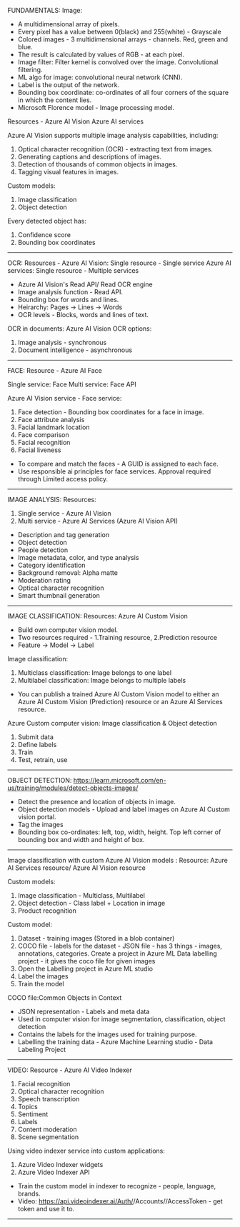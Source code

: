 FUNDAMENTALS:
Image:

- A multidimensional array of pixels.
- Every pixel has a value between 0(black) and 255(white) - Grayscale
- Colored images - 3 multidimensional arrays - channels. Red, green and blue.
- The result is calculated by values of RGB - at each pixel.
- Image filter: Filter kernel is convolved over the image. Convolutional filtering.
- ML algo for image: convolutional neural network (CNN).
- Label is the output of the network.
- Bounding box coordinate: co-ordinates of all four corners of the square in which the content lies.
- Microsoft Florence model - Image processing model.

Resources -
Azure AI Vision
Azure AI services

Azure AI Vision supports multiple image analysis capabilities, including:

1. Optical character recognition (OCR) - extracting text from images.
2. Generating captions and descriptions of images.
3. Detection of thousands of common objects in images.
4. Tagging visual features in images.

Custom models:

1. Image classification
2. Object detection

Every detected object has:

1. Confidence score
2. Bounding box coordinates

---

OCR:
Resources -
Azure AI Vision: Single resource - Single service
Azure AI services: Single resource - Multiple services

- Azure AI Vision's Read API/ Read OCR engine
- Image analysis function - Read API.
- Bounding box for words and lines.
- Heirarchy: Pages -> Lines -> Words
- OCR levels - Blocks, words and lines of text.

OCR in documents:
Azure AI Vision OCR options:

1. Image analysis - synchronous
2. Document intelligence - asynchronous

---

FACE:
Resource - Azure AI Face

Single service: Face
Multi service: Face API

Azure AI Vision service - Face service:

1. Face detection - Bounding box coordinates for a face in image.
2. Face attribute analysis
3. Facial landmark location
4. Face comparison
5. Facial recognition
6. Facial liveness

- To compare and match the faces - A GUID is assigned to each face.
- Use responsible ai principles for face services. Approval required through Limited access policy.

---

IMAGE ANALYSIS:
Resources:

1. Single service - Azure AI Vision
2. Multi service - Azure AI Services (Azure AI Vision API)

- Description and tag generation
- Object detection
- People detection
- Image metadata, color, and type analysis
- Category identification
- Background removal: Alpha matte
- Moderation rating
- Optical character recognition
- Smart thumbnail generation

---

IMAGE CLASSIFICATION:
Resources:
Azure AI Custom Vision

- Build own computer vision model.
- Two resources required - 1.Training resource, 2.Prediction resource
- Feature -> Model -> Label

Image classification:

1. Multiclass classification: Image belongs to one label
2. Multilabel classification: Image belongs to multiple labels

- You can publish a trained Azure AI Custom Vision model to either an Azure AI Custom Vision (Prediction) resource or an Azure AI Services resource.

Azure Custom computer vision: Image classification & Object detection

1. Submit data
2. Define labels
3. Train
4. Test, retrain, use

---

OBJECT DETECTION: https://learn.microsoft.com/en-us/training/modules/detect-objects-images/

- Detect the presence and location of objects in image.
- Object detection models - Upload and label images on Azure AI Custom vision portal.
- Tag the images
- Bounding box co-ordinates: left, top, width, height. Top left corner of bounding box and width and height of box.

---

Image classification with custom Azure AI Vision models :
Resource: Azure AI Services resource/ Azure AI Vision resource

Custom models:

1. Image classification - Multiclass, Multilabel
2. Object detection - Class label + Location in image
3. Product recognition

Custom model:

1. Dataset - training images (Stored in a blob container)
2. COCO file - labels for the dataset - JSON file - has 3 things - images, annotations, categories. Create a project in Azure ML Data labelling project - it gives the coco file for given images
3. Open the Labelling project in Azure ML studio
4. Label the images
5. Train the model

COCO file:Common Objects in Context

- JSON representation - Labels and meta data
- Used in computer vision for image segmentation, classification, object detection
- Contains the labels for the images used for training purpose.
- Labelling the training data - Azure Machine Learning studio - Data Labeling Project

---

VIDEO:
Resource - Azure AI Video Indexer

1. Facial recognition
2. Optical character recognition
3. Speech transcription
4. Topics
5. Sentiment
6. Labels
7. Content moderation
8. Scene segmentation

Using video indexer service into custom applications:

1. Azure Video Indexer widgets
2. Azure Video Indexer API

- Train the custom model in indexer to recognize - people, language, brands.
- Video: https://api.videoindexer.ai/Auth/<location>/Accounts/<accountId>/AccessToken - get token and use it to.

---
